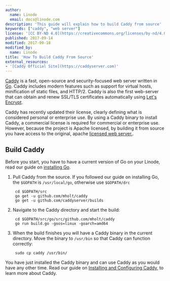 ```yaml
---
author:
  name: Linode
  email: docs@linode.com
description: 'This guide will explain how to build Caddy from source'
keywords: ["caddy", "web server"]
license: '[CC BY-ND 4.0](https://creativecommons.org/licenses/by-nd/4.0)'
published: 2017-09-14
modified: 2017-09-18
modified_by:
  name: Linode
title: 'How To Build Caddy From Source'
external_resources:
- '[Caddy Official Site](https://caddyserver.com)'
---
```


[Caddy](https://caddyserver.com/) is a fast, open-source and security-focused web server written in [Go](https://golang.org/). Caddy includes modern features such as support for virtual hosts, minification of static files, and HTTP/2. Caddy is also the first web-server that can obtain and renew SSL/TLS certificates automatically using [Let's Encrypt](https://letsencrypt.org/).

Caddy has recently updated their license, clearly defining what is considered personal or enterprise use. By using a Caddy binary to install Caddy, a commercial license is required for commercial or enterprise use. However, because the project is Apache licensed, by building it from source you have access to the original, apache [licensed web server.](https://twitter.com/mholt6/status/908041929438371840).

## Build Caddy

Before you start, you have to have a current version of Go on your Linode, read our guide on [installing Go](/docs/development/go/install-go-on-ubuntu.md).

1. Pull Caddy from the source. If you followed our guide on installing Go, the `$GOPATH` is `/usr/local/go`, otherwise use `$GOPATH/drc`

        cd $GOPATH/src
        go get -u github.com/mholt/caddy
        go get -u github.com/caddyserver/builds

2. Navigate to the Caddy directory and start the build:

        cd $GOPATH/src/go/src/github.com/mholt/caddy
        go run build.go -goos=linux -goarch=amd64
3. When the build finishes you will have a Caddy binary in the current directory. Move the binary to `/usr/bin` so that Caddy can function correctly:

        sudo cp caddy /usr/bin/

You have just installed the Caddy binary and can use Caddy as you would have any other time. Read our guide on [Installing and Configuring Caddy](/docs/web-servers/caddy/install-and-configure-caddy-on-centos-7), to learn more about Caddy.
